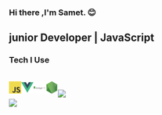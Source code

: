 ### Hi there ,I'm Samet. :blush:
## junior Developer | JavaScript

### Tech I Use
<br/>
<img src="https://raw.githubusercontent.com/github/explore/80688e429a7d4ef2fca1e82350fe8e3517d3494d/topics/javascript/javascript.png" align="left" width="25" height="25">
<img src="https://raw.githubusercontent.com/github/explore/80688e429a7d4ef2fca1e82350fe8e3517d3494d/topics/vue/vue.png" align="left" width="25" height="25">
<img src="https://raw.githubusercontent.com/github/explore/80688e429a7d4ef2fca1e82350fe8e3517d3494d/topics/mongodb/mongodb.png" align="left" width="25" height="25">
<img src="https://raw.githubusercontent.com/github/explore/80688e429a7d4ef2fca1e82350fe8e3517d3494d/topics/nodejs/nodejs.png" align="left" width="25" height="25">

<br/>

<img src="https://github-readme-stats.vercel.app/api?username=sameterdogan&show_icons=true&theme=radical">

<br/>

<img src="https://github-readme-stats.vercel.app/api/top-langs/?username=sameterdogan&">

